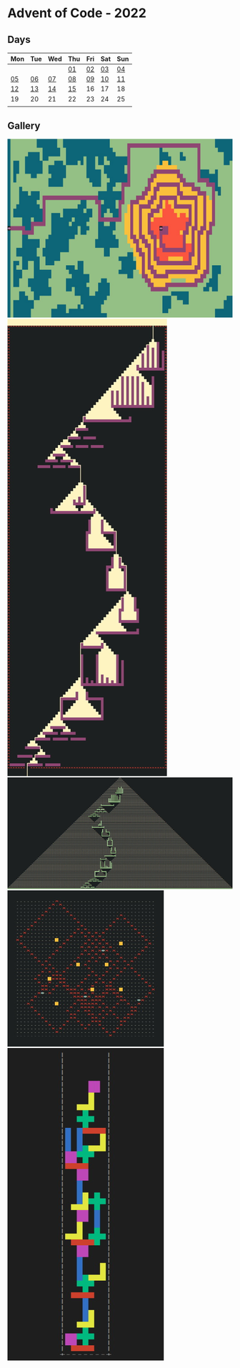 # Advent of Code - 2022

## Days

| Mon | Tue | Wed | Thu | Fri | Sat | Sun |
| --- | --- | --- | --- | --- | --- | --- |
||||[01](./d01)|[02](./d02)|[03](./d03)|[04](./d04)|
|[05](./d05)|[06](./d06)|[07](./d07)|[08](./d08)|[09](./d09)|[10](./d10)|[11](./d11)|
|[12](./d12)|[13](./d13)|[14](./d14)|[15](./d15)|16|17|18|
|19|20|21|22|23|24|25|
|| 

## Gallery
![visualization screenshot](./d12/visual.jpg)
![visualization screenshot](./d14/visual_p1.jpg)
![visualization screenshot](./d14/visual_p2.jpg)
![visualization screenshot](./d15/visual.jpg)
![visualization screenshot](./d17/visual.jpg)